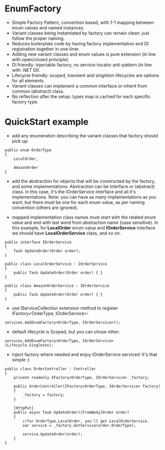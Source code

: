 # EnumFactory

- Simple Factory Pattern, convention based, with 1-1 mapping between enum values and named instances. 
- Variant classes being instantiated by factory can remain clean: just follow the proper naming.
- Reduces boilerplate code by having factory implementation and DI registration together in one-liner.
- Adding new variant classes and enum values is pure extension (in line with open/closed principle).
- DI friendly: injectable factory, no service-locator anti-pattern (in line with .NET DI).
- Lifecycle friendly: scoped, transient and singleton lifecycles are options for all elements.
- Variant classes can implement a common interface or inherit from common (abstract) class. 
- No reflection after the setup: types map is cached for each specific factory type.


# QuickStart example

- add any enumeration describing the variant classes that factory should pick up:

```
public enum OrderType 
{ 
	LocalOrder, 
	
	AmazonOrder 
} 
```

- add the abstraction for objects that will be constructed by the factory, and some implementations. 
  Abstraction can be interface or (abstract) class. in this case, it's the IOrderService interface
  and all it's implementations. Note: you can have as many implementations as you want,
  but there must be one for each enum value, as per naming convention (others are ignored).
  
- mapped implementation class names must start with the related enum value 
  and end with last word from abstraction name (case sensitive). 
  In this example, for **LocalOrder** enum value and **IOrderService** interface 
  we should have **LocalOrderService** class, and so on.

```
public interface IOrderService
{
	Task UpdateOrder(Order order);
}

public class LocalOrderService : IOrderService
{
	public Task UpdateOrder(Order order) { } 
}

public class AmazonOrderService : IOrderService
{
	public Task UpdateOrder(Order order) { } 
}
```

- use IServiceCollection extension method to register IFactory<OrderType, IOrderService>:

```
services.AddEnumFactory<OrderType, IOrderService>();
```

- default lifecycle is Scoped, but you can chose other:

```
services.AddEnumFactory<OrderType, IOrderService>(Lifecycle.Singleton);
```

- inject factory where needed and enjoy IOrderService services! It's that simple :)

```
public class OrderController : Controller
{
	private readonly IFactory<OrderType, IOrderService> _factory;

	public OrderController(IFactory<OrderType, IOrderService> factory)
	{
	    _factory = factory;
	}
	
	[HttpPut]
	public async Task UpdateOrder([FromBody]Order order)
	{
	    //for OrderType.LocalOrder, you'll get LocalOrderService.
	    var service = _factory.GetService(order.OrderType);
		
	    service.UpdateOrder(order); 
	}
}
```
